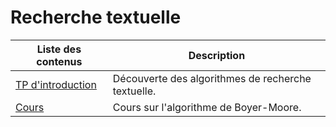 # Recherche textuelle

| Liste des contenus                      | Description                                              |
| --------------------------------------- | -------------------------------------------------------- |
| [TP d'introduction](tp_intro.md) | Découverte des algorithmes de recherche textuelle. |
| [Cours](cours.md) | Cours sur l'algorithme de Boyer-Moore. |
